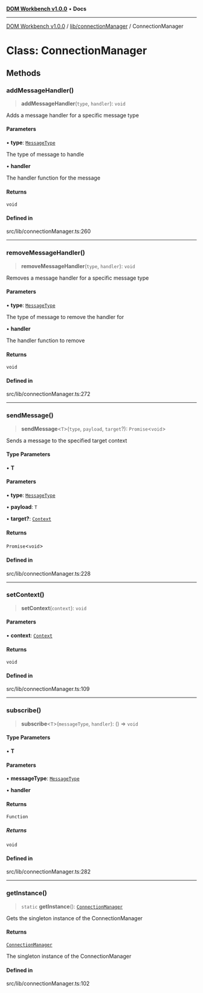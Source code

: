 [**DOM Workbench v1.0.0**](../../../README.md) • **Docs**

***

[DOM Workbench v1.0.0](../../../modules.md) / [lib/connectionManager](../README.md) / ConnectionManager

# Class: ConnectionManager

## Methods

### addMessageHandler()

> **addMessageHandler**(`type`, `handler`): `void`

Adds a message handler for a specific message type

#### Parameters

• **type**: [`MessageType`](../type-aliases/MessageType.md)

The type of message to handle

• **handler**

The handler function for the message

#### Returns

`void`

#### Defined in

src/lib/connectionManager.ts:260

***

### removeMessageHandler()

> **removeMessageHandler**(`type`, `handler`): `void`

Removes a message handler for a specific message type

#### Parameters

• **type**: [`MessageType`](../type-aliases/MessageType.md)

The type of message to remove the handler for

• **handler**

The handler function to remove

#### Returns

`void`

#### Defined in

src/lib/connectionManager.ts:272

***

### sendMessage()

> **sendMessage**\<`T`\>(`type`, `payload`, `target`?): `Promise`\<`void`\>

Sends a message to the specified target context

#### Type Parameters

• **T**

#### Parameters

• **type**: [`MessageType`](../type-aliases/MessageType.md)

• **payload**: `T`

• **target?**: [`Context`](../type-aliases/Context.md)

#### Returns

`Promise`\<`void`\>

#### Defined in

src/lib/connectionManager.ts:228

***

### setContext()

> **setContext**(`context`): `void`

#### Parameters

• **context**: [`Context`](../type-aliases/Context.md)

#### Returns

`void`

#### Defined in

src/lib/connectionManager.ts:109

***

### subscribe()

> **subscribe**\<`T`\>(`messageType`, `handler`): () => `void`

#### Type Parameters

• **T**

#### Parameters

• **messageType**: [`MessageType`](../type-aliases/MessageType.md)

• **handler**

#### Returns

`Function`

##### Returns

`void`

#### Defined in

src/lib/connectionManager.ts:282

***

### getInstance()

> `static` **getInstance**(): [`ConnectionManager`](ConnectionManager.md)

Gets the singleton instance of the ConnectionManager

#### Returns

[`ConnectionManager`](ConnectionManager.md)

The singleton instance of the ConnectionManager

#### Defined in

src/lib/connectionManager.ts:102
